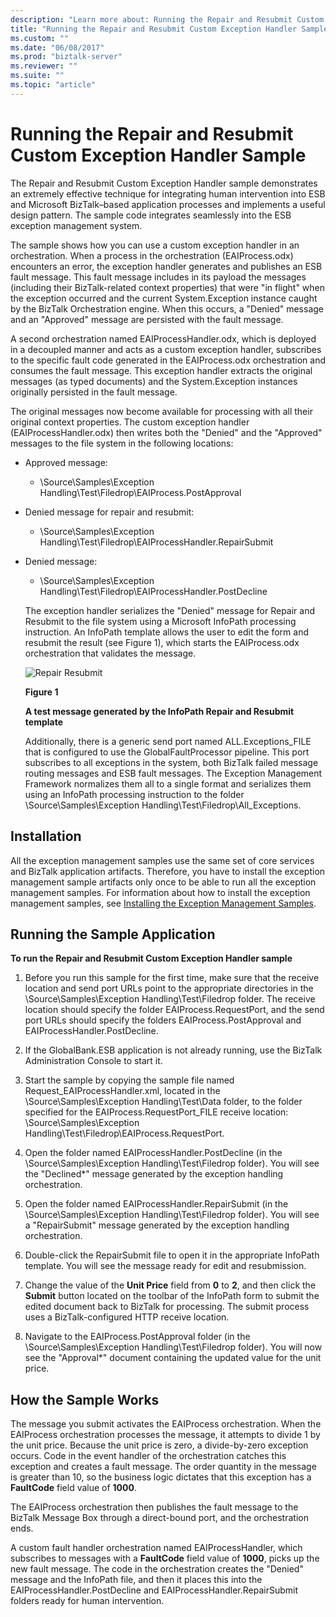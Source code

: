 ```yaml
---
description: "Learn more about: Running the Repair and Resubmit Custom Exception Handler Sample"
title: "Running the Repair and Resubmit Custom Exception Handler Sample"
ms.custom: ""
ms.date: "06/08/2017"
ms.prod: "biztalk-server"
ms.reviewer: ""
ms.suite: ""
ms.topic: "article"
---
```

# Running the Repair and Resubmit Custom Exception Handler Sample
The Repair and Resubmit Custom Exception Handler sample demonstrates an extremely effective technique for integrating human intervention into ESB and Microsoft BizTalk–based application processes and implements a useful design pattern. The sample code integrates seamlessly into the ESB exception management system.  
  
 The sample shows how you can use a custom exception handler in an orchestration. When a process in the orchestration (EAIProcess.odx) encounters an error, the exception handler generates and publishes an ESB fault message. This fault message includes in its payload the messages (including their BizTalk-related context properties) that were "in flight" when the exception occurred and the current System.Exception instance caught by the BizTalk Orchestration engine. When this occurs, a "Denied" message and an "Approved" message are persisted with the fault message.  
  
 A second orchestration named EAIProcessHandler.odx, which is deployed in a decoupled manner and acts as a custom exception handler, subscribes to the specific fault code generated in the EAIProcess.odx orchestration and consumes the fault message. This exception handler extracts the original messages (as typed documents) and the System.Exception instances originally persisted in the fault message.  
  
 The original messages now become available for processing with all their original context properties. The custom exception handler (EAIProcessHandler.odx) then writes both the "Denied" and the "Approved" messages to the file system in the following locations:  
  
- Approved message:  
  
  -   \Source\Samples\Exception Handling\Test\Filedrop\EAIProcess.PostApproval  
  
- Denied message for repair and resubmit:  
  
  -   \Source\Samples\Exception Handling\Test\Filedrop\EAIProcessHandler.RepairSubmit  
  
- Denied message:  
  
  -   \Source\Samples\Exception Handling\Test\Filedrop\EAIProcessHandler.PostDecline  
  
  The exception handler serializes the "Denied" message for Repair and Resubmit to the file system using a Microsoft InfoPath processing instruction. An InfoPath template allows the user to edit the form and resubmit the result (see Figure 1), which starts the EAIProcess.odx orchestration that validates the message.  
  
  ![Repair Resubmit](../esb-toolkit/media/ch6-repairresubmit.gif "Ch6-RepairResubmit")  
  
  **Figure 1**  
  
  **A test message generated by the InfoPath Repair and Resubmit template**  
  
  Additionally, there is a generic send port named ALL.Exceptions_FILE that is configured to use the GlobalFaultProcessor pipeline. This port subscribes to all exceptions in the system, both BizTalk failed message routing messages and ESB fault messages. The Exception Management Framework normalizes them all to a single format and serializes them using an InfoPath processing instruction to the folder \Source\Samples\Exception Handling\Test\Filedrop\All_Exceptions.  
  
## Installation  
 All the exception management samples use the same set of core services and BizTalk application artifacts. Therefore, you have to install the exception management sample artifacts only once to be able to run all the exception management samples. For information about how to install the exception management samples, see [Installing the Exception Management Samples](../esb-toolkit/installing-the-exception-management-samples.md).  
  
## Running the Sample Application  
 **To run the Repair and Resubmit Custom Exception Handler sample**  
  
1.  Before you run this sample for the first time, make sure that the receive location and send port URLs point to the appropriate directories in the \Source\Samples\Exception Handling\Test\Filedrop folder. The receive location should specify the folder EAIProcess.RequestPort, and the send port URLs should specify the folders EAIProcess.PostApproval and EAIProcessHandler.PostDecline.  
  
2.  If the GlobalBank.ESB application is not already running, use the BizTalk Administration Console to start it.  
  
3.  Start the sample by copying the sample file named Request_EAIProcessHandler.xml, located in the \Source\Samples\Exception Handling\Test\Data folder, to the folder specified for the EAIProcess.RequestPort_FILE receive location: \Source\Samples\Exception Handling\Test\Filedrop\EAIProcess.RequestPort.  
  
4.  Open the folder named EAIProcessHandler.PostDecline (in the \Source\Samples\Exception Handling\Test\Filedrop folder). You will see the "Declined*" message generated by the exception handling orchestration.  
  
5.  Open the folder named EAIProcessHandler.RepairSubmit (in the \Source\Samples\Exception Handling\Test\Filedrop folder). You will see a "RepairSubmit" message generated by the exception handling orchestration.  
  
6.  Double-click the RepairSubmit file to open it in the appropriate InfoPath template. You will see the message ready for edit and resubmission.  
  
7.  Change the value of the **Unit Price** field from **0** to **2**, and then click the **Submit** button located on the toolbar of the InfoPath form to submit the edited document back to BizTalk for processing. The submit process uses a BizTalk-configured HTTP receive location.  
  
8.  Navigate to the EAIProcess.PostApproval folder (in the \Source\Samples\Exception Handling\Test\Filedrop folder). You will now see the "Approval*" document containing the updated value for the unit price.  
  
## How the Sample Works  
 The message you submit activates the EAIProcess orchestration. When the EAIProcess orchestration processes the message, it attempts to divide 1 by the unit price. Because the unit price is zero, a divide-by-zero exception occurs. Code in the event handler of the orchestration catches this exception and creates a fault message. The order quantity in the message is greater than 10, so the business logic dictates that this exception has a **FaultCode** field value of **1000**.  
  
 The EAIProcess orchestration then publishes the fault message to the BizTalk Message Box through a direct-bound port, and the orchestration ends.  
  
 A custom fault handler orchestration named EAIProcessHandler, which subscribes to messages with a **FaultCode** field value of **1000**, picks up the new fault message. The code in the orchestration creates the "Denied" message and the InfoPath file, and then it places this into the EAIProcessHandler.PostDecline and EAIProcessHandler.RepairSubmit folders ready for human intervention.
